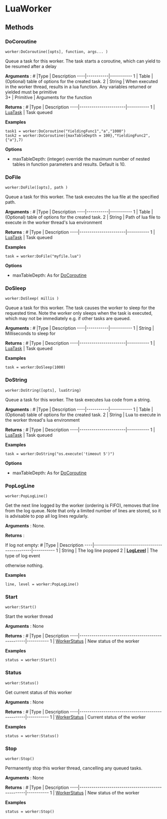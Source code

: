 # LuaWorker


## Methods

### DoCoroutine
```
worker:DoCoroutine([opts], function, args... )
```

Queue a task for this worker. The task starts a coroutine, which can yield to be resumed after a delay

**Arguments** :
\#  |Type		| Description
----|-----------|-----------
1   | Table		| (Optional) table of options for the created task.
2	| String	| When executed in the worker thread, results in a lua function. Any variables returned or yielded must be primitive   
3+  | Primitive	| Arguments for the function 

**Returns** :
\#  |Type					| Description
----|-----------------------|-----------
1	| [LuaTask](LuaTask.md)	| Task queued

**Examples**
```
task1 = worker:DoCoroutine("YieldingFunc1","a","1000")
task2 = worker:DoCoroutine({maxTableDepth = 100},"YieldingFunc2",{"a"},7)
```
**Options**
* maxTableDepth: (integer) override the maximum number of nested tables in function parameters and results. Default is 10.

### DoFile
```
worker:DoFile([opts], path )
```

Queue a task for this worker. The task executes the lua file at the specified path.

**Arguments** :
\#  |Type		| Description
----|-----------|-----------
1   | Table		| (Optional) table of options for the created task.
2	| String	| Path of lua file to execute in the worker thread's lua environment

**Returns** :
\#  |Type					| Description
----|-----------------------|-----------
1	| [LuaTask](LuaTask.md)	| Task queued

**Examples**
```
task = worker:DoFile("myfile.lua")
```
**Options**
* maxTableDepth: As for [DoCoroutine](#DoCoroutine)

### DoSleep
```
worker:DoSleep( millis )
```

Queue a task for this worker. The task causes the worker to sleep for the requested time.
Note the worker only sleeps when the task is executed, which may not be immediately e.g. if other tasks are queued.

**Arguments** :
\#  |Type		| Description
----|-----------|-----------
1	| String	| Milliseconds to sleep for

**Returns** :
\#  |Type					| Description
----|-----------------------|-----------
1	| [LuaTask](LuaTask.md)	| Task queued

**Examples**
```
task = worker:DoSleep(1000)
```

### DoString
```
worker:DoString([opts], luaString)
```

Queue a task for this worker. The task executes lua code from a string.

**Arguments** :
\#  |Type		| Description
----|-----------|-----------
1   | Table		| (Optional) table of options for the created task.
2	| String	| Lua to execute in the worker thread's lua environment

**Returns** :
\#  |Type					| Description
----|-----------------------|-----------
1	| [LuaTask](LuaTask.md)	| Task queued

**Examples**
```
task = worker:DoString("os.execute('timeout 5')")
```
**Options**
* maxTableDepth: As for [DoCoroutine](#DoCoroutine)

### PopLogLine
```
worker:PopLogLine()
```
Get the next line logged by the worker (ordering is FIFO), removes that line from the log queue. Note that only a limited number of lines are stored, so it is advisable to pop all log lines regularly.

**Arguments** : None.

**Returns** :

If log not empty:
\#  |Type											| Description
----|-----------------------------------------------|-----------
1	| String										| The log line popped
2	| [**LogLevel**](LuaWorkerModule.md/#loglevel)	| The type of log event

otherwise nothing.

**Examples**
```
line, level = worker:PopLogLine()
```

### Start
```
worker:Start()
```

Start the worker thread

**Arguments** : None

**Returns** :
\#  |Type												| Description
----|---------------------------------------------------|-----------
1	| [WorkerStatus](LuaWorkerModule.md/#workerstatus)	| New status of the worker

**Examples**
```
status = worker:Start()
```

### Status
```
worker:Status()
```

Get current status of this worker

**Arguments** : None

**Returns** :
\#  |Type												| Description
----|---------------------------------------------------|-----------
1	| [WorkerStatus](LuaWorkerModule.md/#workerstatus)	| Current status of the worker

**Examples**
```
status = worker:Status()
```

### Stop
```
worker:Stop()
```

Permanently stop this worker thread, cancelling any queued tasks.

**Arguments** : None

**Returns** :
\#  |Type												| Description
----|---------------------------------------------------|-----------
1	| [WorkerStatus](LuaWorkerModule.md/#workerstatus)	| New status of the worker

**Examples**
```
status = worker:Stop()
```
